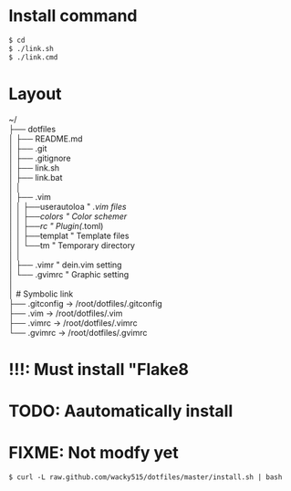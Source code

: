 # Install command
```Bash
$ cd
$ ./link.sh
$ ./link.cmd
```

# Layout
~/  
├── dotfiles  
│    ├── README.md  
│    ├── .git  
│    ├── .gitignore  
│    ├── link.sh  
│    ├── link.bat  
│    │  
│    ├── .vim  
│    │     ├──userautoloa		" *.vim files  
│    │     ├──colors			" Color schemer  
│    │     ├──rc				" Plugin(*.toml)  
│    │     ├──templat			" Template files  
│    │     └──tm				" Temporary directory  
│    │  
│    ├── .vimr					" dein.vim setting  
│    └── .gvimrc				" Graphic setting  
│  
│     # Symbolic link  
├── .gitconfig -&gt; /root/dotfiles/.gitconfig  
├── .vim -&gt; /root/dotfiles/.vim  
├── .vimrc -&gt; /root/dotfiles/.vimrc  
└── .gvimrc -&gt; /root/dotfiles/.gvimrc  

# !!!: Must install "Flake8

# TODO: Aautomatically install

# FIXME: Not modfy yet
`$ curl -L raw.github.com/wacky515/dotfiles/master/install.sh | bash`
